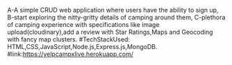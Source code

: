 A-A simple CRUD web application where users have the ability to sign up,
B-start exploring the nitty-gritty details of camping around them, 
C-plethora of camping experience with specifications like image upload(cloudinary),add a review with Star Ratings,Maps and Geocoding with fancy map clusters.
#TechStackUsed: HTML,CSS,JavaScript,Node.js,Express.js,MongoDB.
#link:https://yelpcampxlive.herokuapp.com/
